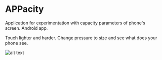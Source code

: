 # APPacity
Application for experimentation with capacity parameters of phone's screen. Android app.

Touch lighter and harder. Change pressure to size and see what does your phone see.


![alt text](http://url/to/apacity.png)
